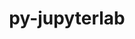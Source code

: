 ---
title: "py-jupyterlab"
layout: cache
categories: [package, v0.18.1]
meta: {"versions": ["3.2.9"], "compilers": ["gcc@=7.5.0"], "oss": ["ubuntu18.04"], "platforms": ["linux"], "targets": ["x86_64"], "stacks": ["data-vis-sdk", "e4s", "root"], "num_specs": 2, "num_specs_by_stack": {"data-vis-sdk": 1, "root": 2, "e4s": 1}}
spec_details: [{"hash": "refczcmuvk7utaq3freutt5dsce6z6kw", "compiler": "gcc@=7.5.0", "versions": ["3.2.9"], "os": "ubuntu18.04", "platform": "linux", "target": "x86_64", "variants": [], "stacks": ["data-vis-sdk", "root"], "size": "-", "tarball": "https://binaries.spack.io/releases/v0.18.1/build_cache/linux-ubuntu18.04-x86_64/gcc-7.5.0/py-jupyterlab-3.2.9/linux-ubuntu18.04-x86_64-gcc-7.5.0-py-jupyterlab-3.2.9-refczcmuvk7utaq3freutt5dsce6z6kw.spack"}, {"hash": "74lq5qstpz5kz437jtohx7zujqmhitkl", "compiler": "gcc@=7.5.0", "versions": ["3.2.9"], "os": "ubuntu18.04", "platform": "linux", "target": "x86_64", "variants": [], "stacks": ["e4s", "root"], "size": "-", "tarball": "https://binaries.spack.io/releases/v0.18.1/build_cache/linux-ubuntu18.04-x86_64/gcc-7.5.0/py-jupyterlab-3.2.9/linux-ubuntu18.04-x86_64-gcc-7.5.0-py-jupyterlab-3.2.9-74lq5qstpz5kz437jtohx7zujqmhitkl.spack"}]
---